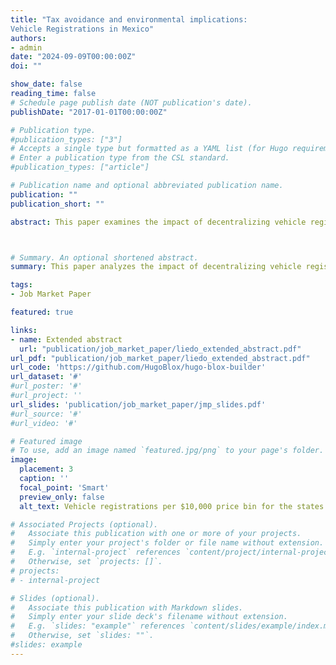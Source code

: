 ```yaml
---
title: "Tax avoidance and environmental implications:
Vehicle Registrations in Mexico"
authors:
- admin
date: "2024-09-09T00:00:00Z"
doi: ""

show_date: false
reading_time: false
# Schedule page publish date (NOT publication's date).
publishDate: "2017-01-01T00:00:00Z"

# Publication type.
#publication_types: ["3"]
# Accepts a single type but formatted as a YAML list (for Hugo requirements).
# Enter a publication type from the CSL standard.
#publication_types: ["article"]

# Publication name and optional abbreviated publication name.
publication: ""
publication_short: ""

abstract: This paper examines the impact of decentralizing vehicle registration fees in Mexico, analyzing the resulting tax avoidance and price response behaviors and their effects on vehicle fleet composition and environmental outcomes. By using a differences in difference with a synthetic control across price bins before and after the policy change, we create a counterfactual distribution that allows us to see that decentralization led to tax avoidance and the tax schedule lead to increased purchases of cheaper cars that are more fuel efficient but worse at the tail pipe.The analysis further explores the implications of these changes by modeling the individuals response to the tax and studying different counterfactual scenarios such a improving compliance or changing the tax schedule finding that avoidance mitigates the distortionary effects of the tax.



# Summary. An optional shortened abstract.
summary: This paper analyzes the impact of decentralizing vehicle registration fees in Mexico, highlighting increased tax avoidance and a shift toward cheaper, fuel-efficient but higher-emission cars. Using a differences-in-differences approach with synthetic controls, it models individual tax responses and explores scenarios, finding that tax avoidance mitigates the tax's distortionary effects.

tags:
- Job Market Paper

featured: true

links:
- name: Extended abstract
  url: "publication/job_market_paper/liedo_extended_abstract.pdf"
url_pdf: "publication/job_market_paper/liedo_extended_abstract.pdf"
url_code: 'https://github.com/HugoBlox/hugo-blox-builder'
url_dataset: '#'
#url_poster: '#'
#url_project: ''
url_slides: 'publication/job_market_paper/jmp_slides.pdf'
#url_source: '#'
#url_video: '#'

# Featured image
# To use, add an image named `featured.jpg/png` to your page's folder. 
image:
  placement: 3
  caption: ''
  focal_point: 'Smart'
  preview_only: false
  alt_text: Vehicle registrations per $10,000 price bin for the states of Morelos, Mexico, and Mexico City. The red dotted line represents the exemption threshold price in Mexico City, while the blue dotted line represents the threshold for the state of Mexico. The figure illustrates missing registrations to the right of the exemption threshold of each state. For the state of Morelos, higher registration values are observed for the most expensive vehicles, suggesting a potential avoidance of the registration fee.

# Associated Projects (optional).
#   Associate this publication with one or more of your projects.
#   Simply enter your project's folder or file name without extension.
#   E.g. `internal-project` references `content/project/internal-project/index.md`.
#   Otherwise, set `projects: []`.
# projects:
# - internal-project

# Slides (optional).
#   Associate this publication with Markdown slides.
#   Simply enter your slide deck's filename without extension.
#   E.g. `slides: "example"` references `content/slides/example/index.md`.
#   Otherwise, set `slides: ""`.
#slides: example
---
```

